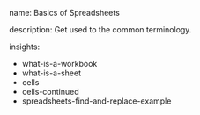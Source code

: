 name: Basics of Spreadsheets

description: Get used to the common terminology.

insights:
  - what-is-a-workbook
  - what-is-a-sheet
  - cells
  - cells-continued
  - spreadsheets-find-and-replace-example